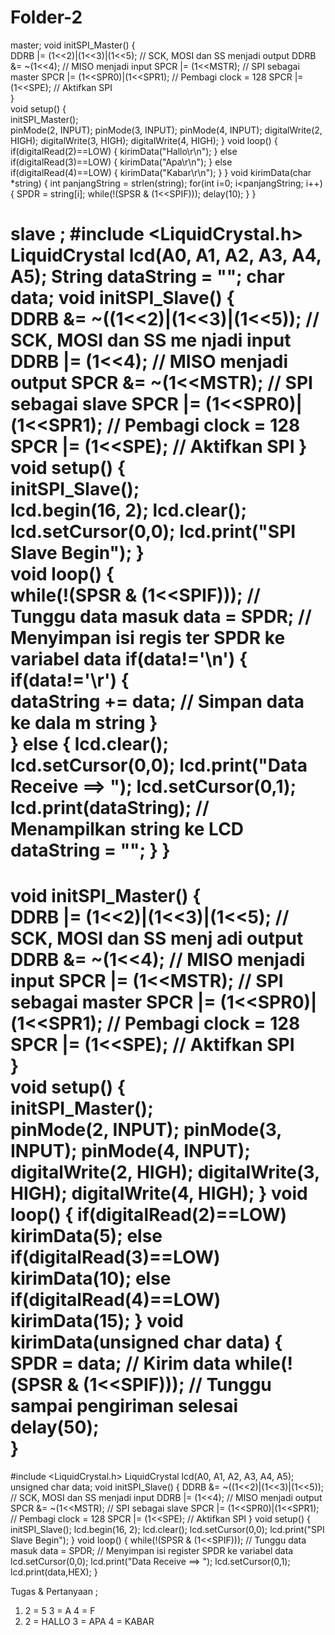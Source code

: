 # Folder-2
master;
void initSPI_Master() {       
DDRB |= (1<<2)|(1<<3)|(1<<5);  // SCK, MOSI dan SS menjadi output 
DDRB &= ~(1<<4);    // MISO menjadi input 
SPCR |= (1<<MSTR);    // SPI sebagai master 
SPCR |= (1<<SPR0)|(1<<SPR1);  // Pembagi clock = 128 
SPCR |= (1<<SPE);    // Aktifkan SPI   
}       
void setup() {       
initSPI_Master();       
pinMode(2, INPUT);  pinMode(3, INPUT);  pinMode(4, INPUT); 
digitalWrite(2, HIGH);  digitalWrite(3, HIGH);  digitalWrite(4, HIGH); 
} 
void loop() { 
if(digitalRead(2)==LOW) { 
kirimData("Hallo\r\n"); 
} 
else if(digitalRead(3)==LOW) 
{ kirimData("Apa\r\n"); 
} 
else if(digitalRead(4)==LOW) 
{ kirimData("Kabar\r\n"); 
} 
} 
void kirimData(char *string) { 
int panjangString = strlen(string); 
for(int i=0; i<panjangString; i++) { 
SPDR = string[i]; 
while(!(SPSR & (1<<SPIF))); 
delay(10); 
} 
} 

slave ;
#include <LiquidCrystal.h> 
LiquidCrystal lcd(A0, A1, A2, A3, A4, 
A5); String dataString = ""; 
char data; 
void initSPI_Slave() {     
DDRB &= ~((1<<2)|(1<<3)|(1<<5));  // SCK, MOSI dan SS me njadi input 
DDRB |= (1<<4);    // MISO menjadi output 
SPCR &= ~(1<<MSTR);    // SPI sebagai slave 
SPCR |= (1<<SPR0)|(1<<SPR1);  // Pembagi clock = 128 
SPCR |= (1<<SPE);    // Aktifkan SPI 
}     
void setup() {     
initSPI_Slave();     
lcd.begin(16, 2);  lcd.clear(); 
lcd.setCursor(0,0);  lcd.print("SPI Slave Begin"); 
}     
void loop() {     
while(!(SPSR & (1<<SPIF)));  // Tunggu data masuk 
data = SPDR;    // Menyimpan isi regis ter SPDR ke variabel data 
if(data!='\n') {     
if(data!='\r') {     
dataString += data;    // Simpan data ke dala m string 
}     
} 
else { 
lcd.clear(); 
lcd.setCursor(0,0); 
lcd.print("Data Receive ==> "); 
lcd.setCursor(0,1); 
lcd.print(dataString); // Menampilkan string ke LCD 
dataString = ""; 
} 
} 
======================================================================================================
void initSPI_Master() {       
DDRB |= (1<<2)|(1<<3)|(1<<5);  // SCK, MOSI dan SS menj adi output 
DDRB &= ~(1<<4);    // MISO menjadi input 
SPCR |= (1<<MSTR);    // SPI sebagai master 
SPCR |= (1<<SPR0)|(1<<SPR1);  // Pembagi clock = 128 
SPCR |= (1<<SPE);    // Aktifkan SPI   
}       
void setup() {       
initSPI_Master();       
pinMode(2, INPUT);  pinMode(3, INPUT);  pinMode(4, INPUT); 
digitalWrite(2, HIGH);  digitalWrite(3, HIGH);  digitalWrite(4, HIGH); 
} 
void loop() { 
if(digitalRead(2)==LOW) 
kirimData(5); 
else if(digitalRead(3)==LOW) 
kirimData(10); 
else if(digitalRead(4)==LOW) 
kirimData(15); 
}
void kirimData(unsigned char data) { 
SPDR = data;  // Kirim data 
while(!(SPSR & (1<<SPIF)));  // Tunggu sampai pengiriman  selesai 
delay(50);     
}      
========================================================================================================
#include <LiquidCrystal.h> 
LiquidCrystal lcd(A0, A1, A2, A3, A4, A5); 
unsigned char data; 
void initSPI_Slave() { 
DDRB &= ~((1<<2)|(1<<3)|(1<<5));   // SCK, MOSI dan SS menjadi input 
DDRB |= (1<<4);  // MISO menjadi output 
SPCR &= ~(1<<MSTR);  // SPI sebagai slave 
SPCR |= (1<<SPR0)|(1<<SPR1);  // Pembagi clock = 128 
SPCR |= (1<<SPE);  // Aktifkan SPI 
} 
void setup() { 
initSPI_Slave(); 
lcd.begin(16, 2); 
lcd.clear(); 
lcd.setCursor(0,0); 
lcd.print("SPI Slave Begin"); 
} 
void loop() { 
while(!(SPSR & (1<<SPIF)));  // Tunggu data masuk 
data = SPDR;  // Menyimpan isi register SPDR ke variabel data 
lcd.setCursor(0,0); 
lcd.print("Data Receive ==>  "); 
lcd.setCursor(0,1); 
lcd.print(data,HEX); 
} 

Tugas & Pertanyaan ;
1. 2 = 5
   3 = A
   4 = F
2. 2 = HALLO
   3 = APA
   4 = KABAR

